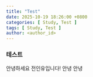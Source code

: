 ```yaml
---
title: "Test"
date: 2025-10-19 18:26:00 +0800
categories: [ Study, Test ]
tags: [ Study, Test ]
author: <author_id>   
---
```


### 테스트
안녕하세요 전인유입니다!
안녕 안녕